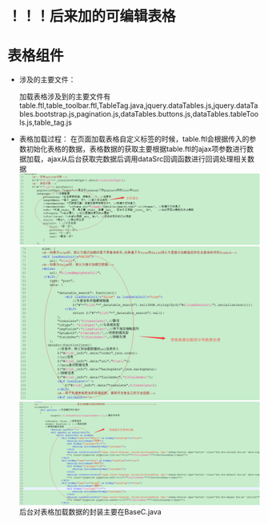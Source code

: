 # ！！！后来加的可编辑表格

# 表格组件

* 涉及的主要文件：

  加载表格涉及到的主要文件有  
  table.ftl,table\_toolbar.ftl,TableTag.java,jquery.dataTables.js,jquery.dataTables.bootstrap.js,pagination.js,dataTables.buttons.js,dataTables.tableTools.js,table\_tag.js

* 表格加载过程：
  在页面加载表格自定义标签的时候，table.ftl会根据传入的参数初始化表格的数据，表格数据的获取主要根据table.ftl的ajax项参数进行数据加载，ajax从后台获取完数据后调用dataSrc回调函数进行回调处理相关数据 
  ![](/assets/frontDoc_table1.png)
  ![](/assets/frontDoc_table2.png)
  ![](/assets/frontDoc_table3.png)
  后台对表格加载数据的封装主要在BaseC.java



